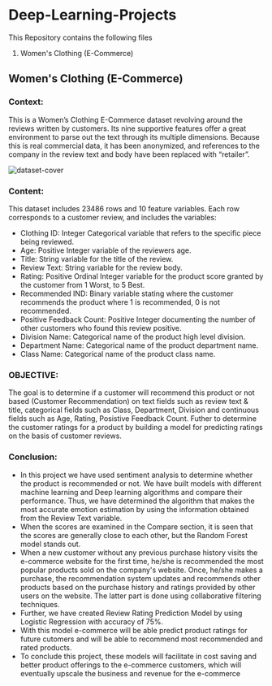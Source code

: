# Deep-Learning-Projects

This Repository contains the following files
1. Women's Clothing (E-Commerce)


## Women's Clothing (E-Commerce)
### Context:

This is a Women’s Clothing E-Commerce dataset revolving around the reviews written by customers. Its nine supportive features offer a great environment to parse out the text through its multiple dimensions. Because this is real commercial data, it has been anonymized, and references to the company in the review text and body have been replaced with “retailer”.


![dataset-cover](https://user-images.githubusercontent.com/93240943/192108975-c9975494-a714-4c65-a479-996dacc6325c.jpg)

### Content:

This dataset includes 23486 rows and 10 feature variables. Each row corresponds to a customer review, and includes the variables:
- Clothing ID: Integer Categorical variable that refers to the specific piece being reviewed.
- Age: Positive Integer variable of the reviewers age.
- Title: String variable for the title of the review.
- Review Text: String variable for the review body.
- Rating: Positive Ordinal Integer variable for the product score granted by the customer from 1 Worst, to 5 Best.
- Recommended IND: Binary variable stating where the customer recommends the product where 1 is recommended, 0 is not recommended.
- Positive Feedback Count: Positive Integer documenting the number of other customers who found this review positive.
- Division Name: Categorical name of the product high level division.
- Department Name: Categorical name of the product department name.
- Class Name: Categorical name of the product class name.

### OBJECTIVE:

The goal is to determine if a customer will recommend this product or not based (Customer Recommendation) on text fields such as review text & title, categorical fields such as Class, Department, Division and continuous fields such as Age, Rating, Posistive Feedback Count.
Futher to determine the customer ratings for a product by building a model for predicting ratings on the basis of customer reviews.

### Conclusion:

- In this project we have used sentiment analysis to determine whether the product is recommended or not. We have built models with different machine learning and Deep learning algorithms and compare their performance. Thus, we have determined the algorithm that makes the most accurate emotion estimation by using the information obtained from the Review Text variable.
- When the scores are examined in the Compare section, it is seen that the scores are generally close to each other, but the Random Forest model stands out.
- When a new customer without any previous purchase history visits the e-commerce website for the first time, he/she is recommended the most popular products sold on the company's website. Once, he/she makes a purchase, the recommendation system updates and recommends other products based on the purchase history and ratings provided by other users on the website. The latter part is done using collaborative filtering techniques.
- Further, we have created Review Rating Prediction Model by using Logistic Regression with accuracy of 75%.
- With this model e-commerce will be able predict product ratings for future cutomers and will be able to recommend most recommended and rated products.
- To conclude this project, these models will facilitate in cost saving and better product offerings to the e-commerce customers, which will eventually upscale the business and revenue for the e-commerce
